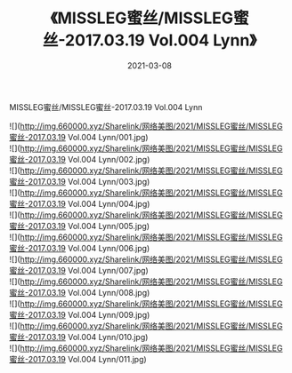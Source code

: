 ﻿---
layout: post
title:  《MISSLEG蜜丝/MISSLEG蜜丝-2017.03.19 Vol.004 Lynn》
date:   2021-03-08
img: http://img.660000.xyz/Sharelink/网络美图/2021/MISSLEG蜜丝/MISSLEG蜜丝-2017.03.19 Vol.004 Lynn/000.jpg
categories: [美女, 清纯, 唯美]
---

MISSLEG蜜丝/MISSLEG蜜丝-2017.03.19 Vol.004 Lynn

 ![](http://img.660000.xyz/Sharelink/网络美图/2021/MISSLEG蜜丝/MISSLEG蜜丝-2017.03.19 Vol.004 Lynn/001.jpg) <br>![](http://img.660000.xyz/Sharelink/网络美图/2021/MISSLEG蜜丝/MISSLEG蜜丝-2017.03.19 Vol.004 Lynn/002.jpg) <br>![](http://img.660000.xyz/Sharelink/网络美图/2021/MISSLEG蜜丝/MISSLEG蜜丝-2017.03.19 Vol.004 Lynn/003.jpg) <br>![](http://img.660000.xyz/Sharelink/网络美图/2021/MISSLEG蜜丝/MISSLEG蜜丝-2017.03.19 Vol.004 Lynn/004.jpg) <br>![](http://img.660000.xyz/Sharelink/网络美图/2021/MISSLEG蜜丝/MISSLEG蜜丝-2017.03.19 Vol.004 Lynn/005.jpg) <br>![](http://img.660000.xyz/Sharelink/网络美图/2021/MISSLEG蜜丝/MISSLEG蜜丝-2017.03.19 Vol.004 Lynn/006.jpg) <br>![](http://img.660000.xyz/Sharelink/网络美图/2021/MISSLEG蜜丝/MISSLEG蜜丝-2017.03.19 Vol.004 Lynn/007.jpg) <br>![](http://img.660000.xyz/Sharelink/网络美图/2021/MISSLEG蜜丝/MISSLEG蜜丝-2017.03.19 Vol.004 Lynn/008.jpg) <br>![](http://img.660000.xyz/Sharelink/网络美图/2021/MISSLEG蜜丝/MISSLEG蜜丝-2017.03.19 Vol.004 Lynn/009.jpg) <br>![](http://img.660000.xyz/Sharelink/网络美图/2021/MISSLEG蜜丝/MISSLEG蜜丝-2017.03.19 Vol.004 Lynn/010.jpg) <br>![](http://img.660000.xyz/Sharelink/网络美图/2021/MISSLEG蜜丝/MISSLEG蜜丝-2017.03.19 Vol.004 Lynn/011.jpg) <br>